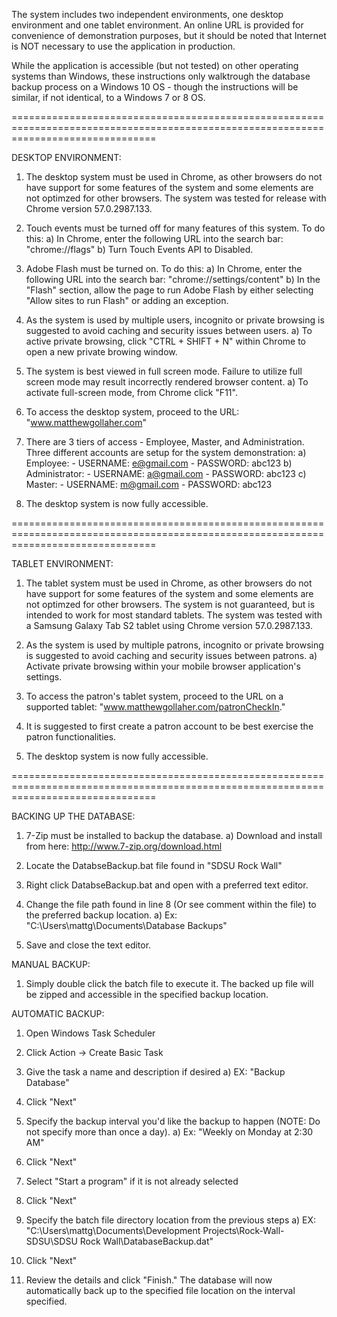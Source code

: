 The system includes two independent environments, one desktop environment and one tablet environment. An online
URL is provided for convenience of demonstration purposes, but it should be noted that Internet is NOT necessary
to use the application in production. 

While the application is accessible (but not tested) on other operating systems than Windows, these instructions only
walktrough the database backup process on a Windows 10 OS - though the instructions will be similar, if not identical,
to a Windows 7 or 8 OS.

=====================================================================================================================================

DESKTOP ENVIRONMENT: 

1. The desktop system must be used in Chrome, as other browsers do not have support for some features of the system and some
   elements are not optimzed for other browsers. The system was tested for release with Chrome version 57.0.2987.133.

2. Touch events must be turned off for many features of this system. To do this:
	a) In Chrome, enter the following URL into the search bar: "chrome://flags"
	b) Turn Touch Events API to Disabled.

3. Adobe Flash must be turned on. To do this:
	a) In Chrome, enter the following URL into the search bar: "chrome://settings/content"
	b) In the "Flash" section, allow the page to run Adobe Flash by either selecting "Allow sites to run Flash" or adding an exception.

4. As the system is used by multiple users, incognito or private browsing is suggested to avoid caching and security issues between users. 
	a) To active private browsing, click "CTRL + SHIFT + N" within Chrome to open a new
           private browing window. 

5. The system is best viewed in full screen mode. Failure to utilize full screen mode may result incorrectly rendered browser content.
        a) To activate full-screen mode, from Chrome click "F11".

6. To access the desktop system, proceed to the URL: "www.matthewgollaher.com"

7. There are 3 tiers of access - Employee, Master, and Administration. Three different accounts are setup for the system demonstration:
	a) Employee:
	    - USERNAME: e@gmail.com
	    - PASSWORD: abc123
	b) Administrator:
	    - USERNAME: a@gmail.com
            - PASSWORD: abc123
        c) Master:
	    - USERNAME: m@gmail.com
            - PASSWORD: abc123

8. The desktop system is now fully accessible.

=====================================================================================================================================

TABLET ENVIRONMENT: 

1. The tablet system must be used in Chrome, as other browsers do not have support for some features of the system and some elements are 
   not optimzed for other browsers. The system is not guaranteed, but is intended to work for most standard tablets. The system
   was tested with a Samsung Galaxy Tab S2 tablet using Chrome version 57.0.2987.133.

2. As the system is used by multiple patrons, incognito or private browsing is suggested to avoid caching and security issues between patrons.
	a) Activate private browsing within your mobile browser application's settings.

3. To access the patron's tablet system, proceed to the URL on a supported tablet: "www.matthewgollaher.com/patronCheckIn."

4. It is suggested to first create a patron account to be best exercise the patron functionalities. 

5. The desktop system is now fully accessible.

=====================================================================================================================================

BACKING UP THE DATABASE:

1) 7-Zip must be installed to backup the database.
	a) Download and install from here: http://www.7-zip.org/download.html

1) Locate the DatabseBackup.bat file found in "SDSU Rock Wall\"

2) Right click DatabseBackup.bat and open with a preferred text editor.

3) Change the file path found in line 8 (Or see comment within the file) to the preferred backup location.
	a) Ex: "C:\Users\mattg\Documents\Database Backups"

4) Save and close the text editor.


MANUAL BACKUP: 

1) Simply double click the batch file to execute it. The backed up file will be zipped and accessible in the specified backup location.

AUTOMATIC BACKUP:

1) Open Windows Task Scheduler

2) Click Action -> Create Basic Task

3) Give the task a name and description if desired
	a) EX: "Backup Database"

4) Click "Next"

5) Specify the backup interval you'd like the backup to happen (NOTE: Do not specify more than once a day).
	a) Ex: "Weekly on Monday at 2:30 AM"

6) Click "Next"

7) Select "Start a program" if it is not already selected

8) Click "Next"

9) Specify the batch file directory location from the previous steps
	a) EX: "C:\Users\mattg\Documents\Development Projects\Rock-Wall-SDSU\SDSU Rock Wall\DatabaseBackup.dat"

10) Click "Next"

11) Review the details and click "Finish." The database will now automatically back up to the specified file location on the interval specified. 
